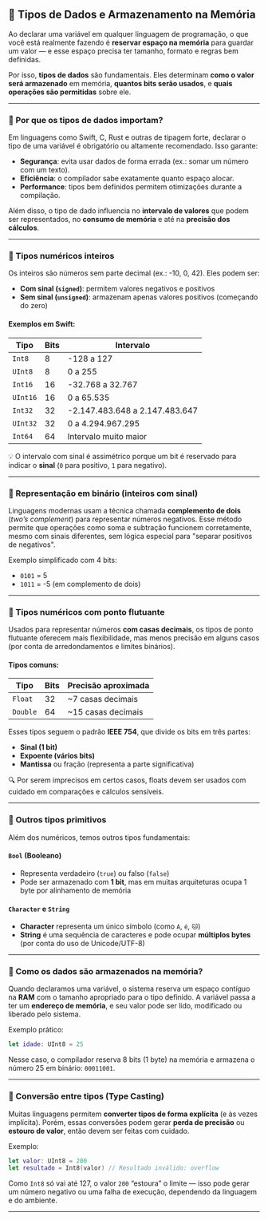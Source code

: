## 🧱 Tipos de Dados e Armazenamento na Memória

Ao declarar uma variável em qualquer linguagem de programação, o que você está realmente fazendo é **reservar espaço na memória** para guardar um valor — e esse espaço precisa ter tamanho, formato e regras bem definidas.

Por isso, **tipos de dados** são fundamentais. Eles determinam **como o valor será armazenado** em memória, **quantos bits serão usados**, e **quais operações são permitidas** sobre ele.

---

### 🧠 Por que os tipos de dados importam?

Em linguagens como Swift, C, Rust e outras de tipagem forte, declarar o tipo de uma variável é obrigatório ou altamente recomendado. Isso garante:

- **Segurança**: evita usar dados de forma errada (ex.: somar um número com um texto).
- **Eficiência**: o compilador sabe exatamente quanto espaço alocar.
- **Performance**: tipos bem definidos permitem otimizações durante a compilação.

Além disso, o tipo de dado influencia no **intervalo de valores** que podem ser representados, no **consumo de memória** e até na **precisão dos cálculos**.

---

### 🔢 Tipos numéricos inteiros

Os inteiros são números sem parte decimal (ex.: -10, 0, 42). Eles podem ser:

- **Com sinal (`signed`)**: permitem valores negativos e positivos  
- **Sem sinal (`unsigned`)**: armazenam apenas valores positivos (começando do zero)

#### Exemplos em Swift:

| Tipo     | Bits | Intervalo                     |
|----------|------|-------------------------------|
| `Int8`   | 8    | -128 a 127                    |
| `UInt8`  | 8    | 0 a 255                       |
| `Int16`  | 16   | -32.768 a 32.767              |
| `UInt16` | 16   | 0 a 65.535                    |
| `Int32`  | 32   | -2.147.483.648 a 2.147.483.647|
| `UInt32` | 32   | 0 a 4.294.967.295             |
| `Int64`  | 64   | Intervalo muito maior         |

💡 O intervalo com sinal é assimétrico porque um bit é reservado para indicar o **sinal** (`0` para positivo, `1` para negativo).

---

### 🎯 Representação em binário (inteiros com sinal)

Linguagens modernas usam a técnica chamada **complemento de dois** (*two’s complement*) para representar números negativos. Esse método permite que operações como soma e subtração funcionem corretamente, mesmo com sinais diferentes, sem lógica especial para "separar positivos de negativos".

Exemplo simplificado com 4 bits:
- `0101` = 5  
- `1011` = -5 (em complemento de dois)

---

### 📏 Tipos numéricos com ponto flutuante

Usados para representar números **com casas decimais**, os tipos de ponto flutuante oferecem mais flexibilidade, mas menos precisão em alguns casos (por conta de arredondamentos e limites binários).

#### Tipos comuns:

| Tipo     | Bits | Precisão aproximada         |
|----------|------|-----------------------------|
| `Float`  | 32   | ~7 casas decimais           |
| `Double` | 64   | ~15 casas decimais          |

Esses tipos seguem o padrão **IEEE 754**, que divide os bits em três partes:
- **Sinal (1 bit)**
- **Expoente (vários bits)**
- **Mantissa** ou fração (representa a parte significativa)

🔍 Por serem imprecisos em certos casos, floats devem ser usados com cuidado em comparações e cálculos sensíveis.

---

### 🧠 Outros tipos primitivos

Além dos numéricos, temos outros tipos fundamentais:

#### `Bool` (Booleano)
- Representa verdadeiro (`true`) ou falso (`false`)
- Pode ser armazenado com **1 bit**, mas em muitas arquiteturas ocupa 1 byte por alinhamento de memória

#### `Character` e `String`
- **Character** representa um único símbolo (como `A`, `é`, `🐱`)  
- **String** é uma sequência de caracteres e pode ocupar **múltiplos bytes** (por conta do uso de Unicode/UTF-8)

---

### 💾 Como os dados são armazenados na memória?

Quando declaramos uma variável, o sistema reserva um espaço contíguo na **RAM** com o tamanho apropriado para o tipo definido. A variável passa a ter um **endereço de memória**, e seu valor pode ser lido, modificado ou liberado pelo sistema.

Exemplo prático:

```swift
let idade: UInt8 = 25
```

Nesse caso, o compilador reserva 8 bits (1 byte) na memória e armazena o número 25 em binário: `00011001`.

---

### 🔄 Conversão entre tipos (Type Casting)

Muitas linguagens permitem **converter tipos de forma explícita** (e às vezes implícita). Porém, essas conversões podem gerar **perda de precisão** ou **estouro de valor**, então devem ser feitas com cuidado.

Exemplo:

```swift
let valor: UInt8 = 200
let resultado = Int8(valor) // Resultado inválido: overflow
```

Como `Int8` só vai até 127, o valor `200` “estoura” o limite — isso pode gerar um número negativo ou uma falha de execução, dependendo da linguagem e do ambiente.

---
